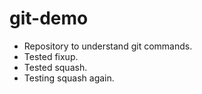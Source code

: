 # git-demo

- Repository to understand git commands.
- Tested fixup.
- Tested squash.
- Testing squash again.